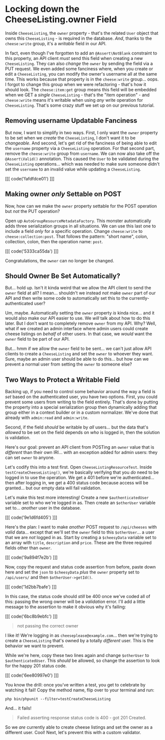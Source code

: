 # Locking down the CheeseListing.owner Field

Inside `CheeseListing`, the `owner` property - that's the related `User` object
that owns this `CheeseListing` - is required in the database. *And*, thanks to
the `cheese:write` group, it's a *writable* field in our API.

In fact, even though I've forgotten to add an `@Assert\NotBlank` constraint to
this property, an API client *must* send this field when creating a new
`CheeseListing`. They can also *change* the `owner` by sending the field via a
PUT request. We even added some fanciness where, when you create or edit a
`CheeseListing`, you can modify the owner's username all at the same time.
This works because that property is in the `cheese:write` group... oops. I forgot
to change this group when we were refactoring - that's how it should look.
The `cheese:item:get` group means this field will be embedded when we GET
a *single* `CheeseListing` - that's the "item operation" - and `cheese:write`
means it's writable when using *any* write operation for `CheeseListing`. That's
some crazy stuff we set up on our previous tutorial.

## Removing username Updatable Fanciness

But now, I want to simplify in two ways. First, I only want the `owner` property
to be set when we *create* the `CheeseListing`, I don't want it to be
*changeable*. And second, let's get rid of the fanciness of being able to edit the
`username` property via a `CheeseListing` operation. For that second part, remove
the `cheese:write` group from `username`. We can now also take off the
`@Assert\Valid()` annotation. This caused the `User` to be validated during
the `CheeseListing` operations... which was needed to make sure someone didn't
set the `username` to an invalid value while updating a `CheeseListing`.

[[[ code('fafdfdce01') ]]]

## Making owner *only* Settable on POST

Now, how can we make the `owner` property settable for the POST operation but
*not* the PUT operation?

Open up `AutoGroupResourceMetadataFactory`. This monster automatically adds three
serialization groups in all situations. We can use this last one to include a field
*only* for a specific operation. Change `cheese:write` to `cheese:collection:post`.
That follows the pattern: "short name", colon, collection, colon, then the operation
name: `post`.

[[[ code('5333ca55da') ]]]

Congratulations, the `owner` can no longer be changed.

## Should Owner Be Set Automatically?

But... hold up. Isn't it kinda weird that we allow the API client to send the
`owner` field at all? I mean... shouldn't we instead *not* make `owner` part of
our API and then write some code to automatically set this to the
currently-authenticated user?

Um, maybe. Automatically setting the `owner` property *is* kinda nice... and
it would also make our API easier to use. We *will* talk about how to do this
later. But I don't want to completely remove `owner` from my API. Why? Well,
what if we created an admin interface where admin users could create cheese
listings on *behalf* of other users. In that case, we *would* want the `owner`
field to be part of our API.

But... hmm if we allow the `owner` field to be sent... we can't just allow
API clients to create a `CheeseListing` and set the `owner` to whoever they want.
Sure, maybe an admin user should be able to do this... but how can we prevent a
normal user from setting the `owner` to someone else?

## Two Ways to Protect a Writable Field

Backing up, if you need to control some behavior around the way a field is *set*
based on the authenticated user, you have two options. First, you could prevent some
users from writing to the field entirely. That's done by putting the property
into a special serialization group then dynamically adding that group either
in a context builder or in a custom normalizer. We've done that already with
`admin:read` and `admin:write`.

Second, if the field *should* be writable by *all* users... but the data that's
*allowed* to be set on the field depends on *who* is logged in, then the solution
is validation.

Here's our goal: prevent an API client from POSTing an `owner` value that
is *different* than their own IRI... with an exception added for admin users:
they can set `owner` to anyone.

Let's codify this into a test first. Open `CheeseListingResourceTest`. Inside
`testCreateCheeseListing()`, we're basically verifying that you *do* need to be
logged in to use the operation. We get a 401 before we're authenticated... then
after logging in, we get a 400 status code because access will be granted... but
our empty data will fail validation.

Let's make this test more interesting! Create a new `$authenticatedUser`
variable set to who we're logged in as. Then create an `$otherUser` variable
set to... *another* user in the database.

[[[ code('9e1d6fd405') ]]]

Here's the plan: I want to make *another* POST request to `/api/cheeses` with *valid*
data... except that we'll set the `owner` field to this `$otherUser`... a user
that we are *not* logged in as. Start by creating a `$cheesyData` variable set to
an array with `title`, `description` and `price`. These are the three required
fields other than `owner`.

[[[ code('9a894f7e2b') ]]]

Now, copy the request and status code assertion from before, paste down here and
set the `json` to `$cheesyData` *plus* the `owner` property set to `/api/users/`
and then `$otherUser->getId()`.

[[[ code('1d2bb7bafe') ]]]

In this case, the status code should *still* be 400 once we've coded all of this:
passing the wrong owner will be a *validation* error. I'll add a little message
to the assertion to make it obvious why it's failing:

[[[ code('6bc8b9ebfc') ]]]

> not passing the correct owner

I like it! We're logging in as `cheeseplease@example.com`... then we're trying to
create a `CheeseListing` that's owned by a totally *different* user. This is the
behavior we want to prevent.

While we're here, copy these two lines again and change `$otherUser` to
`$authenticatedUser`. This *should* be allowed, so change the assertion to look
for the happy 201 status code.

[[[ code('6ee80997e0') ]]]

You know the drill: once you've written a test, you get to celebrate by watching
it fail! Copy the method name, flip over to your terminal and run:

```terminal
php bin/phpunit --filter=testCreateCheeseListing
```

And... it fails!

> Failed asserting response status code is 400 - got 201 Created.

So we *are* currently able to create cheese listings and set the owner as a different
user. Cool! Next, let's prevent this with a custom validator.
